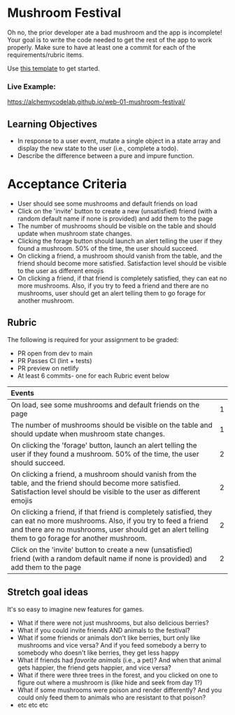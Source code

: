 # Mushroom Festival

Oh no, the prior developer ate a bad mushroom and the app is incomplete! Your goal is to write the code needed to get the rest of the app to work properly. Make sure to have at least one a commit for each of the requirements/rubric items.

Use [this template](https://github.com/alchemycodelab/half-baked-web-01-mushroom-festival) to get started.

### Live Example:

https://alchemycodelab.github.io/web-01-mushroom-festival/

## Learning Objectives

-   In response to a user event, mutate a single object in a state array and display the new state to the user (i.e., complete a todo).
-   Describe the difference between a pure and impure function.

# Acceptance Criteria

-   User should see some mushrooms and default friends on load
-   Click on the 'invite' button to create a new (unsatisfied) friend (with a random default name if none is provided) and add them to the page
-   The number of mushrooms should be visible on the table and should update when mushroom state changes.
-   Clicking the forage button should launch an alert telling the user if they found a mushroom. 50% of the time, the user should succeed.
-   On clicking a friend, a mushroom should vanish from the table, and the friend should become more satisfied. Satisfaction level should be visible to the user as different emojis
-   On clicking a friend, if that friend is completely satisfied, they can eat no more mushrooms. Also, if you try to feed a friend and there are no mushrooms, user should get an alert telling them to go forage for another mushroom.

## Rubric

The following is required for your assignment to be graded:

-   PR open from dev to main
-   PR Passes CI (lint + tests)
-   PR preview on netlify
-   At least 6 commits- one for each Rubric event below

| Events                                                                                                                                                                                                                               |     |
| :----------------------------------------------------------------------------------------------------------------------------------------------------------------------------------------------------------------------------------- | --: |
| On load, see some mushrooms and default friends on the page                                                                                                                                                                          |   1 |
| The number of mushrooms should be visible on the table and should update when mushroom state changes.                                                                                                                                |   1 |
| On clicking the 'forage' button, launch an alert telling the user if they found a mushroom. 50% of the time, the user should succeed.                                                                                                |   2 |
| On clicking a friend, a mushroom should vanish from the table, and the friend should become more satisfied. Satisfaction level should be visible to the user as different emojis                                                     |   2 |
| On clicking a friend, if that friend is completely satisfied, they can eat no more mushrooms. Also, if you try to feed a friend and there are no mushrooms, user should get an alert telling them to go forage for another mushroom. |   2 |
| Click on the 'invite' button to create a new (unsatisfied) friend (with a random default name if none is provided) and add them to the page                                                                                          |   2 |

## Stretch goal ideas

It's so easy to imagine new features for games.

-   What if there were not just mushrooms, but also delicious berries?
-   What if you could invite friends AND animals to the festival?
-   What if some friends or animals don't like berries, burt only like mushrooms and vice versa? And if you feed somebody a berry to somebody who doesn't like berries, they get less happy
-   What if friends had _favorite animals_ (i.e., a pet)? And when that animal gets happier, the friend gets happier, and vice versa?
-   What if there were three trees in the forest, and you clicked on one to figure out where a mushroom is (like hide and seek from day 1?)
-   What if some mushrooms were poison and render differently? And you could only feed them to animals who are resistant to that poison?
-   etc etc etc

<!-- init commit -->
